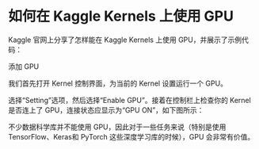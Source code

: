 

<!--
 * @version:
 * @Author:  StevenJokess https://github.com/StevenJokess
 * @Date: 2020-12-07 15:00:24
 * @LastEditors:  StevenJokess https://github.com/StevenJokess
 * @LastEditTime: 2020-12-07 15:00:46
 * @Description:
 * @TODO::
 * @Reference:https://zhuanlan.zhihu.com/p/36824585
-->
# 如何在 Kaggle Kernels 上使用 GPU

Kaggle 官网上分享了怎样能在 Kaggle Kernels 上使用 GPU，并展示了示例代码：

添加 GPU

我们首先打开 Kernel 控制界面，为当前的 Kernel 设置运行一个 GPU。


选择“Setting”选项，然后选择“Enable GPU”。接着在控制栏上检查你的 Kernel 是否连上了 GPU，连接状态应显示为“GPU ON”，如下图所示：



不少数据科学库并不能使用 GPU，因此对于一些任务来说（特别是使用 TensorFlow、Keras和 PyTorch 这些深度学习库的时候），GPU 会非常有价值。
